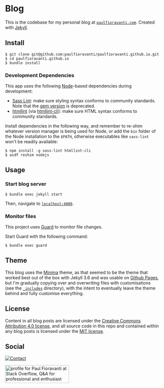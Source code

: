 # Blog

This is the codebase for my personal blog at [`paulfioravanti.com`][blog-url].
Created with [Jekyll][jekyll-url].

## Install

```
$ git clone git@github.com:paulfioravanti/paulfioravanti.github.io.git
$ cd paulfioravanti.github.io
$ bundle install
```

### Development Dependencies

This app uses the following [Node][node]-based dependencies during development:

- [Sass Lint][sass-lint]: make sure styling syntax conforms to
  community standards. Note that the [gem version][scss-lint] is deprecated.
- [htmllint][htmllint] (via [htmllint-cli][htmllint-cli]): make sure HTML
  syntax conforms to community standards.

Install dependencies in the following way, and remember to re-shim whatever
version manager is being used for Node, or add the `bin` folder of the Node
installation to the `$PATH`, otherwise executables like `sass-lint` won't be
readily available:

```
$ npm install -g sass-lint htmllint-cli
$ asdf reshim nodejs
```

## Usage

### Start blog server

```
$ bundle exec jekyll start
```

Then, navigate to [`localhost:4000`][localhost].

### Monitor files

This project uses [Guard][guard] to monitor file changes.
  
Start Guard with the following command:

```
$ bundle exec guard
```

## Theme

This blog uses the [Minima][minima] theme, as that seemed to be the theme that
worked best out of the box with Jekyll 3.6 and was usable on
[Github Pages][github-pages], but I'm gradually copying over and overwriting
files with customisations (see the [`_includes`](_includes) directory), with
the intent to eventually leave the theme behind and fully customise everything.

## License

Content in all blog posts are licensed under the
[Creative Commons Attribution 4.0 license][license-cc], and all
source code in this repo and contained within any blog posts is licensed under
the [MIT license][license-mit].

## Social

[![Contact][twitter-badge]][twitter-url]

<a href="http://stackoverflow.com/users/567863/paul-fioravanti">
  <img src="http://stackoverflow.com/users/flair/567863.png" width="208" height="58" alt="profile for Paul Fioravanti at Stack Overflow, Q&amp;A for professional and enthusiast programmers" title="profile for Paul Fioravanti at Stack Overflow, Q&amp;A for professional and enthusiast programmers">
</a>

[blog-url]: https://paulfioravanti.com
[github-pages]: https://pages.github.com/
[guard]: https://github.com/guard/guard
[htmllint]: https://github.com/htmllint/htmllint
[htmllint-cli]: https://github.com/htmllint/htmllint-cli 
[jekyll-url]: https://jekyllrb.com
[license-cc]: LICENSE-CC-BY-4.0.txt
[license-mit]: LICENSE-MIT.txt
[minima]: https://github.com/jekyll/minima
[localhost]: http://localhost:4000/
[node]: https://github.com/nodejs/node
[sass-lint]: https://github.com/sasstools/sass-lint
[scss-lint]: https://github.com/brigade/scss-lint
[twitter-badge]: https://img.shields.io/badge/contact-%40paulfioravanti-blue.svg
[twitter-url]: https://twitter.com/paulfioravanti

